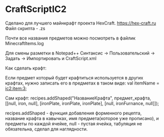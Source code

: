 # CraftScriptIC2
Сделано для лучшего майнкрафт проекта HexCraft. https://hex-craft.ru
Файл скрипта - .zs

Почти все названия предметов можно посмотреть в файлик MinecraftItems.log

Для смены разметки в Notepad++ Синтаксис -> Пользовательский -> Задать -> Импортировать и CraftScript.xml

Как сделать крафт:

Если предмет который будет крафтиться используется в других крафтах, нужно записать его в предметах в таком виде:
val itemName = <ic2:item:3>;

Сам крафт:
recipes.addShaped("НазваниеКрафта", предмет_крафта,
 [[null,		iron,			null],
  [ironPlate,	ironPlate,		ironPlate],
  [null,		ironFurnance,	null]]);

recipes.addShaped - функция добавления форменного рецепта, название крафта в кавычках, имя предмета(которое уже прописано), и предметы по каждой ячейке, null - пустая ячейка, табуляция не обязательна, сделал для наглядности.
